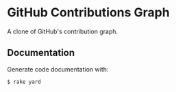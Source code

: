# GitHub Contributions Graph

A clone of GitHub's contribution graph.

## Documentation

Generate code documentation with:

```shell
$ rake yard
```
